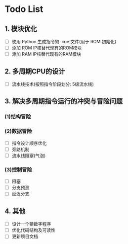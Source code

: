 # Todo List

## 1. 模块优化
- [ ] 使用 Python 生成指令的 .coe 文件(用于 ROM 初始化)
- [ ] 添加 ROM IP核替代现有的ROM模块
- [ ] 添加 RAM IP核替代现有的RAM模块

## 2. 多周期CPU的设计
- [ ] 流水线技术(按照指令阶段划分: 5级流水线)

## 3. 解决多周期指令运行的冲突与冒险问题
### (1)结构冒险

### (2)数据冒险
- [ ] 指令设计顺序优化
- [ ] 旁路机制
- [ ] 流水线阻塞(气泡)

### (3)控制冒险
- [ ] 阻塞
- [ ] 分支预测
- [ ] 延迟分支

## 4. 其他
- [ ] 设计一个猜数字程序
- [ ] 优化代码结构及可读性
- [ ] 更新项目文档
